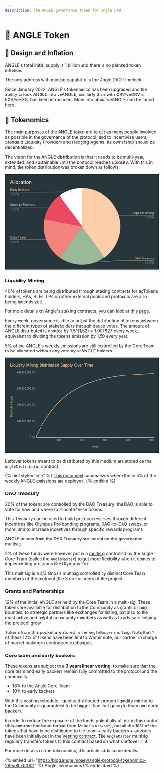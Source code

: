 ```yaml
---
description: The ANGLE governance token for Angle DAO
---
```


# 🚀 ANGLE Token

## 🎨 Design and Inflation

ANGLE's total initial supply is 1 billion and there is no planned token inflation.

The only address with minting capability is the Angle DAO Timelock.

Since January 2022, ANGLE's tokenomics has been upgraded and the ability to lock ANGLE into veANGLE, similarly than with CRV/veCRV or FXS/veFXS, has been introduced. More info about veANGLE can be found [here](veANGLE/).

## 🧬 Tokenomics

The main purposes of the ANGLE token are to get as many people involved as possible in the governance of the protocol, and to incentivize users, Standard Liquidity Providers and Hedging Agents. Its ownership should be decentralized.

The vision for the ANGLE distribution is that it needs to be multi-year, extended, and sustainable until the protocol reaches ubiquity. With this in mind, the token distribution was broken down as follows:

![ANGLE Distribution](../.gitbook/assets/allocation.png)

### Liquidity Mining

40% of tokens are being distributed through staking contracts for agTokens holders, HAs, SLPs. LPs on other external pools and protocols are also being incentivized.

For more details on Angle's staking contracts, you can look at [this page](/governance/staking.md).

Every week, governance is able to adjust the distribution of tokens between the different types of stakeholders through [gauge votes](../governance/veANGLE/gauges.md). The amount of ANGLE distributed is divided by 1.5^(1/52) = 1.007827 every week, equivalent to dividing the tokens emission by 1.50 every year.

5% of the ANGLE's weekly emissions are still controlled by the Core Team to be allocated without any vote by veANGLE holders.

![ANGLE issuance schedule](../.gitbook/assets/liquidity-mining-schedule.png)

Leftover tokens meant to be distributed by this medium are stored on the [`AngleDistributor` contract](https://etherscan.io/address/0x4f91F01cE8ec07c9B1f6a82c18811848254917Ab).

{% hint style="info" %}
[This document](https://docs.google.com/spreadsheets/d/1fxTBGEnOnzvpdBaeiDzy1j-g5-s75IhGPU8aOdu786g/edit?usp=sharing) summarizes where these 5% of the weekly ANGLE emissions are deployed.
{% endhint %}

### DAO Treasury

20% of the tokens are controlled by the DAO Treasury: the DAO is able to vote for how and where to allocate these tokens.

This Treasury can be used to build protocol reserves through different incentives like Olympus Pro bonding programs, DAO-to-DAO swaps, or more, and to increase incentives through specific rewards programs.

ANGLE tokens from the DAO Treasury are stored on the governance multisig.

2% of these funds were however put in a [multisig](https://etherscan.io/address/0xe02f8e39b8cfa7d3b62307e46077669010883459) controlled by the Angle Core Team (called the `AngleMaster`) to get more flexibility when it comes to implementing programs like Olympus Pro.

This multisig is a 2/3 Gnosis multisig controlled by distinct Core Team members of the protocol (the 3 co-founders of the project).

### Grants and Partnerships

12% of the initial ANGLE are held by the Core Team in a multi-sig. These tokens are available for distribution to the Community as grants or bug bounties, to strategic partners like exchanges for listing, but also to the most active and helpful community members as well as to advisors helping the protocol grow.

Tokens from this pocket are stored in the `AngleMaster` multisig. Note that 1 of these 12% of tokens have been lent to Wintermute, our partner in charge of market making in centralized exchanges.

### Core team and early backers

These tokens are subject to a **3 years linear vesting**, to make sure that the core team and early backers remain fully committed to the protocol and the community.

- 18% to the Angle Core Team
- 10% to early backers

With this vesting schedule, liquidity distributed through liquidity mining to the Community is guaranteed to be bigger than that going to team and early backers.

In order to reduce the exposure of the funds potentially at risk in this contrat (this contract has been forked from Maker's `DssVest`), not all the 18% of the tokens that have to be distributed to the team + early backers + advisors have been initially put in the [Vesting contract](https://etherscan.io/address/0x43365213237ab259c707bc2cbc3e07d123ae2ad5). The `AngleMaster` multisig regularly transfers tokens to this contract based on what's leftover in it.

For more details on the tokenomics, this article adds some details:

{% embed url="https://blog.angle.money/angle-protocol-tokenomics-29ea8b7bf001" %}
Angle Tokenomics
{% endembed %}
